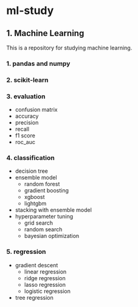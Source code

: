 # ml-study

## 1. Machine Learning
This is a repository for studying machine learning.

### 1. pandas and numpy
### 2. scikit-learn
### 3. evaluation
- confusion matrix
- accuracy
- precision
- recall
- f1 score
- roc_auc

### 4. classification
- decision tree
- ensemble model
  - random forest
  - gradient boosting
  - xgboost
  - lightgbm
- stacking with ensemble model
- hyperparameter tuning
  - grid search
  - random search
  - bayesian optimization

### 5. regression
- gradient descent
  - linear regression
  - ridge regression
  - lasso regression
  - logistic regression
- tree regression
